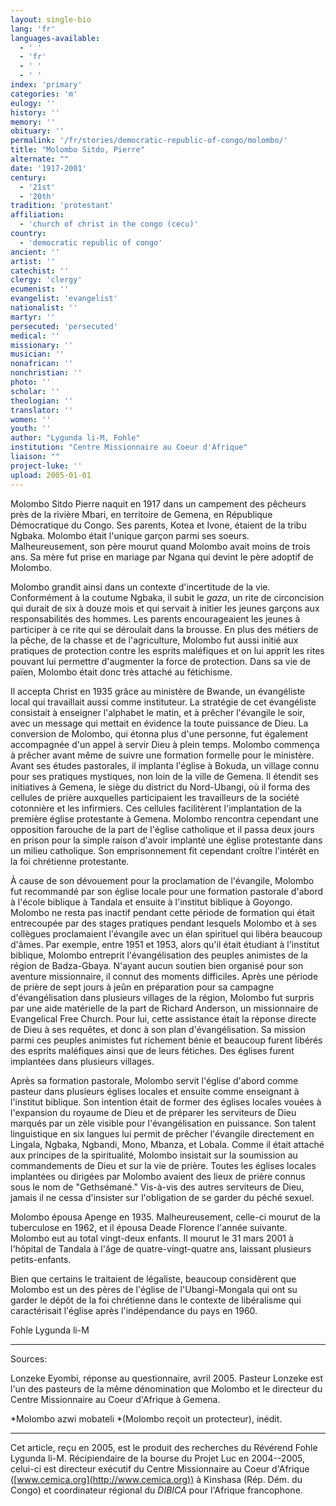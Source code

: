 ```yaml
---
layout: single-bio
lang: 'fr'
languages-available:
  - ' '
  - 'fr'
  - ' '
  - ' '
index: 'primary'
categories: 'm'
eulogy: ''
history: ''
memory: ''
obituary: ''
permalink: '/fr/stories/democratic-republic-of-congo/molombo/'
title: "Molombo Sitdo, Pierre"
alternate: ""
date: '1917-2001'
century:
  - '21st'
  - '20th'
tradition: 'protestant'
affiliation:
  - 'church of christ in the congo (cecu)'
country:
  - 'democratic republic of congo'
ancient: ''
artist: ''
catechist: ''
clergy: 'clergy'
ecumenist: ''
evangelist: 'evangelist'
nationalist: ''
martyr: ''
persecuted: 'persecuted'
medical: ''
missionary: ''
musician: ''
nonafrican: ''
nonchristian: ''
photo: ''
scholar: ''
theologian: ''
translator: ''
women: ''
youth: ''
author: "Lygunda li-M, Fohle"
institution: "Centre Missionnaire au Coeur d'Afrique"
liaison: ""
project-luke: ''
upload: 2005-01-01
---
```




Molombo Sitdo Pierre naquit en 1917 dans un campement des pêcheurs près de la rivière Mbari, en territoire de Gemena, en République Démocratique du Congo. Ses parents, Kotea et Ivone, étaient de la tribu Ngbaka. Molombo était l'unique garçon parmi ses soeurs. Malheureusement, son père mourut quand Molombo avait moins de trois ans. Sa mère fut prise en mariage par Ngana qui devint le père adoptif de Molombo.

Molombo grandit ainsi dans un contexte d'incertitude de la vie. Conformément à la coutume Ngbaka, il subit le *gaza*, un rite de circoncision qui durait de six à douze mois et qui servait à initier les jeunes garçons aux responsabilités des hommes. Les parents encourageaient les jeunes à participer à ce rite qui se déroulait dans la brousse. En plus des métiers de la pêche, de la chasse et de l'agriculture, Molombo fut aussi initié aux pratiques de protection contre les esprits maléfiques et on lui apprit les rites pouvant lui permettre d'augmenter la force de protection. Dans sa vie de païen, Molombo était donc très attaché au fétichisme.

Il accepta Christ en 1935 grâce au ministère de Bwande, un évangéliste local qui travaillait aussi comme instituteur. La stratégie de cet évangéliste consistait à enseigner l'alphabet le matin, et à prêcher l'évangile le soir, avec un message qui mettait en évidence la toute puissance de Dieu. La conversion de Molombo, qui étonna plus d'une personne, fut également accompagnée d'un appel à servir Dieu à plein temps. Molombo commença à prêcher avant même de suivre une formation formelle pour le ministère. Avant ses études pastorales, il implanta l'église à Bokuda, un village connu pour ses pratiques mystiques, non loin de la ville de Gemena. Il étendit ses initiatives à Gemena, le siège du district du Nord-Ubangi, où il forma des cellules de prière auxquelles participaient les travailleurs de la société cotonnière et les infirmiers. Ces cellules facilitèrent l'implantation de la première église protestante à Gemena. Molombo rencontra cependant une opposition farouche de la part de l'église catholique et il passa deux jours en prison pour la simple raison d'avoir implanté une église protestante dans un milieu catholique. Son emprisonnement fit cependant croître l'intérêt en la foi chrétienne protestante.

À cause de son dévouement pour la proclamation de l'évangile, Molombo fut recommandé par son église locale pour une formation pastorale d'abord à l'école biblique à Tandala et ensuite à l'institut biblique à Goyongo. Molombo ne resta pas inactif pendant cette période de formation qui était entrecoupée par des stages pratiques pendant lesquels Molombo et à ses collègues proclamaient l'évangile avec un élan spirituel qui libéra beaucoup d'âmes. Par exemple, entre 1951 et 1953, alors qu'il était étudiant à l'institut biblique, Molombo entreprit l'évangélisation des peuples animistes de la région de Badza-Gbaya. N'ayant aucun soutien bien organisé pour son aventure missionnaire, il connut des moments difficiles. Après une période de prière de sept jours à jeûn en préparation pour sa campagne d'évangélisation dans plusieurs villages de la région, Molombo fut surpris par une aide matérielle de la part de Richard Anderson, un missionnaire de Evangelical Free Church. Pour lui, cette assistance était la réponse directe de Dieu à ses requêtes, et donc à son plan d'évangélisation. Sa mission parmi ces peuples animistes fut richement bénie et beaucoup furent libérés des esprits maléfiques ainsi que de leurs fétiches. Des églises furent implantées dans plusieurs villages.

Après sa formation pastorale, Molombo servit l'église d'abord comme pasteur dans plusieurs églises locales et ensuite comme enseignant à l'institut biblique. Son intention était de former des églises locales vouées à l'expansion du royaume de Dieu et de préparer les serviteurs de Dieu marqués par un zèle visible pour l'évangélisation en puissance. Son talent linguistique en six langues lui permit de prêcher l'évangile directement en Lingala, Ngbaka, Ngbandi, Mono, Mbanza, et Lobala. Comme il était attaché aux principes de la spiritualité, Molombo insistait sur la soumission au commandements de Dieu et sur la vie de prière. Toutes les églises locales implantées ou dirigées par Molombo avaient des lieux de prière connus sous le nom de "Gethsémané." Vis-à-vis des autres serviteurs de Dieu, jamais il ne cessa d'insister sur l'obligation de se garder du péché sexuel.

Molombo épousa Apenge en 1935. Malheureusement, celle-ci mourut de la tuberculose en 1962, et il épousa Deade Florence l'année suivante. Molombo eut au total vingt-deux enfants. Il mourut le 31 mars 2001 à l'hôpital de Tandala à l'âge de quatre-vingt-quatre ans, laissant plusieurs petits-enfants.

Bien que certains le traitaient de légaliste, beaucoup considèrent que Molombo est un des pères de l'église de l'Ubangi-Mongala qui ont su garder le dépôt de la foi chrétienne dans le contexte de libéralisme qui caractérisait l'église après l'indépendance du pays en 1960.

Fohle Lygunda li-M

---

Sources:

Lonzeke Eyombi, réponse au questionnaire, avril 2005. Pasteur Lonzeke est l'un des pasteurs de la même dénomination que Molombo et le directeur du Centre Missionnaire au Coeur d'Afrique à Gemena.

*Molombo azwi mobateli *(Molombo reçoit un protecteur), inédit.

---

Cet article, re&ccedil;u en 2005, est le produit des recherches du R&eacute;v&eacute;rend Fohle Lygunda li-M.  R&eacute;cipiendaire de la bourse du Projet Luc en 2004--2005, celui-ci est directeur ex&eacute;cutif du Centre Missionnaire au Coeur d'Afrique ([www.cemica.org](http://www.cemica.org)) &agrave; Kinshasa (R&eacute;p. D&eacute;m. du Congo) et coordinateur r&eacute;gional du *DIBICA* pour l'Afrique francophone.
